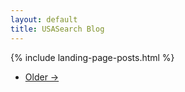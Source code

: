 ```yaml
---
layout: default
title: USASearch Blog
---
```


<!-- begin /blog/index.html content -->
{% include landing-page-posts.html %}

<ul class="pager">
  <li class="next">
    <a href="/blog/page{{ paginator.next_page }}">Older &rarr;</a>
  </li>
</ul>
<!-- end /blog/index.html content -->